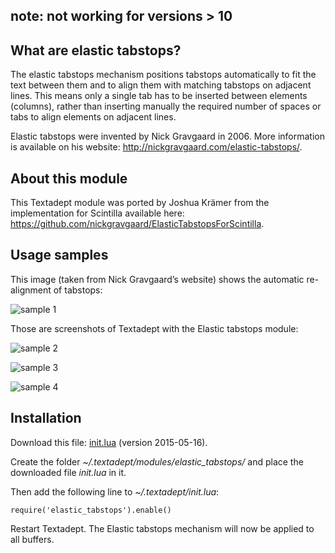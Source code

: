 ## note: not working for versions > 10

## What are elastic tabstops?

The elastic tabstops mechanism positions tabstops automatically to fit the text
between them and to align them with matching tabstops on adjacent lines. This
means only a single tab has to be inserted between elements (columns), rather
than inserting manually the required number of spaces or tabs to align elements
on adjacent lines.

Elastic tabstops were invented by Nick Gravgaard in 2006. More information is
available on his website: http://nickgravgaard.com/elastic-tabstops/.

## About this module

This Textadept module was ported by Joshua Krämer from the implementation for
Scintilla available here:
https://github.com/nickgravgaard/ElasticTabstopsForScintilla.

## Usage samples

This image (taken from Nick Gravgaard’s website) shows the automatic
re-alignment of tabstops:

![sample 1](http://666kb.com/i/cx2xunelg7r6598ik.gif)

Those are screenshots of Textadept with the Elastic tabstops module:

![sample 2](http://666kb.com/i/cx3o4dhxby9c7w3fn.png)

![sample 3](http://666kb.com/i/cx2ybf2gq6bm5ub18.png)

![sample 4](http://666kb.com/i/cx2ycat42ebz1awkc.png)

## Installation

Download this file: [init.lua](elastic-tabstops/init.lua) (version 2015-05-16).

Create the folder *~/.textadept/modules/elastic_tabstops/* and place the
downloaded file *init.lua* in it.

Then add the following line to *~/.textadept/init.lua*:

    require('elastic_tabstops').enable()

Restart Textadept. The Elastic tabstops mechanism will now be applied to all
buffers.
